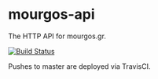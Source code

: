 # mourgos-api
The HTTP API for mourgos.gr.

[![Build Status](https://travis-ci.org/MourgosTeam/mourgos-api.svg?branch=master)](https://travis-ci.org/MourgosTeam/mourgos-api)

Pushes to master are deployed via TravisCI.
